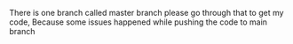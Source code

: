 
There is one branch called master branch please go through that to get my code, Because some issues happened while pushing the code to main branch

